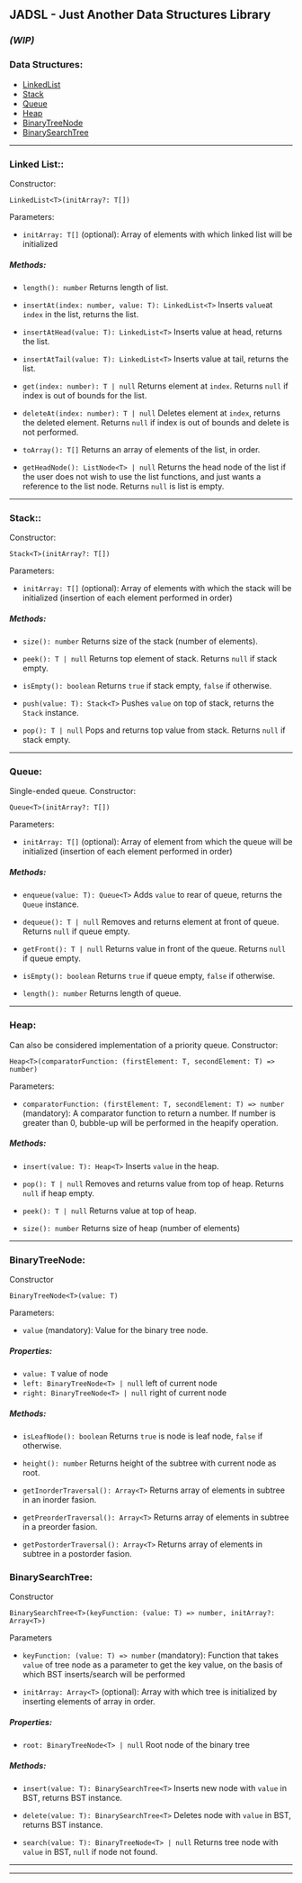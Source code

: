 ## JADSL - Just Another Data Structures Library

### _(WIP)_

### Data Structures:

- [LinkedList](#LinkedList)
- [Stack](#Stack)
- [Queue](#Queue)
- [Heap](#Heap)
- [BinaryTreeNode](#BinaryTreeNode)
- [BinarySearchTree](#BinarySearchTree)

---

### <span id="LinkedList">Linked List:</span>:

Constructor:

```
LinkedList<T>(initArray?: T[])
```

Parameters:

- `initArray: T[]` (optional): Array of elements with which linked list will be initialized

##### Methods:

- `length(): number` Returns length of list.

- `insertAt(index: number, value: T): LinkedList<T>` Inserts `value`at `index` in the list, returns the list.

- `insertAtHead(value: T): LinkedList<T>` Inserts value at head, returns the list.

- `insertAtTail(value: T): LinkedList<T>` Inserts value at tail, returns the list.

- `get(index: number): T | null` Returns element at `index`. Returns `null` if index is out of bounds for the list.

- `deleteAt(index: number): T | null` Deletes element at `index`, returns the deleted element. Returns `null` if index is out of bounds and delete is not performed.

- `toArray(): T[]` Returns an array of elements of the list, in order.

- `getHeadNode(): ListNode<T> | null` Returns the head node of the list if the user does not wish to use the list functions, and just wants a reference to the list node. Returns `null` is list is empty.

---

### <span id="Stack">Stack:</span>:

Constructor:

```
Stack<T>(initArray?: T[])
```

Parameters:

- `initArray: T[]` (optional): Array of elements with which the stack will be initialized (insertion of each element performed in order)

##### Methods:

- `size(): number` Returns size of the stack (number of elements).

- `peek(): T | null` Returns top element of stack. Returns `null` if stack empty.

- `isEmpty(): boolean` Returns `true` if stack empty, `false` if otherwise.

- `push(value: T): Stack<T>` Pushes `value` on top of stack, returns the `Stack` instance.

- `pop(): T | null` Pops and returns top value from stack. Returns `null` if stack empty.

---

### <span id="#Queue">Queue:</span>

Single-ended queue.
Constructor:

```
Queue<T>(initArray?: T[])
```

Parameters:

- `initArray: T[]` (optional): Array of element from which the queue will be initialized (insertion of each element performed in order)

##### Methods:

- `enqueue(value: T): Queue<T>` Adds `value` to rear of queue, returns the `Queue` instance.

- `dequeue(): T | null` Removes and returns element at front of queue. Returns `null` if queue empty.

- `getFront(): T | null` Returns value in front of the queue. Returns `null` if queue empty.

- `isEmpty(): boolean` Returns `true` if queue empty, `false` if otherwise.

- `length(): number` Returns length of queue.

---

### <span id="Heap">Heap:</span>

Can also be considered implementation of a priority queue.
Constructor:

```
Heap<T>(comparatorFunction: (firstElement: T, secondElement: T) => number)
```

Parameters:

- `comparatorFunction: (firstElement: T, secondElement: T) => number` (mandatory): A comparator function to return a number. If number is greater than 0, bubble-up will be performed in the heapify operation.

##### Methods:

- `insert(value: T): Heap<T>` Inserts `value` in the heap.

- `pop(): T | null` Removes and returns value from top of heap. Returns `null` if heap empty.

- `peek(): T | null` Returns value at top of heap.

- `size(): number` Returns size of heap (number of elements)

---

### <span id="BinaryTreeNode">BinaryTreeNode:</span>

Constructor

```
BinaryTreeNode<T>(value: T)
```

Parameters:

- `value` (mandatory): Value for the binary tree node.

##### Properties:

- `value: T` value of node
- `left: BinaryTreeNode<T> | null` left of current node
- `right: BinaryTreeNode<T> | null` right of current node

##### Methods:

- `isLeafNode(): boolean` Returns `true` is node is leaf node, `false` if otherwise.

- `height(): number` Returns height of the subtree with current node as root.

- `getInorderTraversal(): Array<T>` Returns array of elements in subtree in an inorder fasion.

- `getPreorderTraversal(): Array<T>` Returns array of elements in subtree in a preorder fasion.

- `getPostorderTraversal(): Array<T>` Returns array of elements in subtree in a postorder fasion.

### <span id="BinarySearchTree">BinarySearchTree:</span>

Constructor

```
BinarySearchTree<T>(keyFunction: (value: T) => number, initArray?: Array<T>)
```

Parameters

- `keyFunction: (value: T) => number` (mandatory): Function that takes `value` of tree node as a parameter to get the key value, on the basis of which BST inserts/search will be performed

- `initArray: Array<T>` (optional): Array with which tree is initialized by inserting elements of array in order.

##### Properties:

- `root: BinaryTreeNode<T> | null` Root node of the binary tree

##### Methods:

- `insert(value: T): BinarySearchTree<T>` Inserts new node with `value` in BST, returns BST instance.

- `delete(value: T): BinarySearchTree<T>` Deletes node with `value` in BST, returns BST instance.

- `search(value: T): BinaryTreeNode<T> | null` Returns tree node with `value` in BST, `null` if node not found.

---

---
